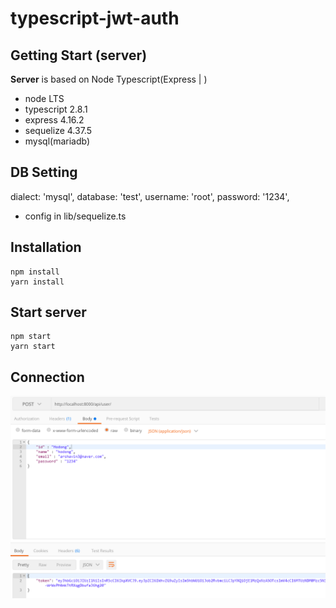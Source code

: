 # typescript-jwt-auth

## Getting Start (server)
**Server** is based on Node Typescript(Express | )
- node LTS
- typescript 2.8.1
- express 4.16.2
- sequelize 4.37.5
- mysql(mariadb)

## DB Setting
  dialect: 'mysql',
  database: 'test',
  username: 'root',
  password: '1234',
- config in lib/sequelize.ts

## Installation
```
npm install
yarn install
```



## Start server
```
npm start
yarn start
```
## Connection
![](./images/create-user.PNG)
